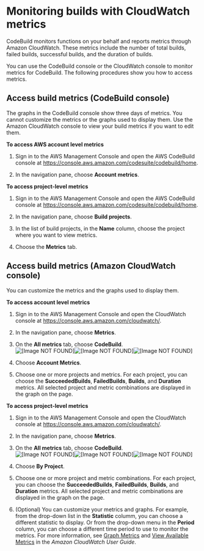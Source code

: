 # Monitoring builds with CloudWatch metrics<a name="monitoring-metrics"></a>

 CodeBuild monitors functions on your behalf and reports metrics through Amazon CloudWatch\. These metrics include the number of total builds, failed builds, successful builds, and the duration of builds\. 

 You can use the CodeBuild console or the CloudWatch console to monitor metrics for CodeBuild\. The following procedures show you how to access metrics\. 

## Access build metrics \(CodeBuild console\)<a name="metrics-in-codebuild-console"></a>

The graphs in the CodeBuild console show three days of metrics\. You cannot customize the metrics or the graphs used to display them\. Use the Amazon CloudWatch console to view your build metrics if you want to edit them\. <a name="cw-account-metrics-codebuild-console"></a>

**To access AWS account level metrics**

1. Sign in to the AWS Management Console and open the AWS CodeBuild console at [https://console\.aws\.amazon\.com/codesuite/codebuild/home](https://console.aws.amazon.com/codesuite/codebuild/home)\.

1.  In the navigation pane, choose **Account metrics**\. <a name="cw-project-codebuild-console"></a>

**To access project\-level metrics**

1. Sign in to the AWS Management Console and open the AWS CodeBuild console at [https://console\.aws\.amazon\.com/codesuite/codebuild/home](https://console.aws.amazon.com/codesuite/codebuild/home)\.

1.  In the navigation pane, choose **Build projects**\. 

1.  In the list of build projects, in the **Name** column, choose the project where you want to view metrics\. 

1.  Choose the **Metrics** tab\. 

## Access build metrics \(Amazon CloudWatch console\)<a name="metrics-in-cloudwatch-console"></a>

 You can customize the metrics and the graphs used to display them\. <a name="cw-account-cloudwatch-console"></a>

**To access account level metrics**

1. Sign in to the AWS Management Console and open the CloudWatch console at [https://console\.aws\.amazon\.com/cloudwatch/](https://console.aws.amazon.com/cloudwatch/)\.

1.  In the navigation pane, choose **Metrics**\. 

1.  On the **All metrics** tab, choose **CodeBuild**\.   
![\[Image NOT FOUND\]](http://docs.aws.amazon.com/codebuild/latest/userguide/images/codebuild-metrics-in-cw.png)![\[Image NOT FOUND\]](http://docs.aws.amazon.com/codebuild/latest/userguide/)![\[Image NOT FOUND\]](http://docs.aws.amazon.com/codebuild/latest/userguide/)

1.  Choose **Account Metrics**\. 

1.  Choose one or more projects and metrics\. For each project, you can choose the **SucceededBuilds**, **FailedBuilds**, **Builds**, and **Duration** metrics\. All selected project and metric combinations are displayed in the graph on the page\. <a name="cw-project-cloudwatch-console"></a>

**To access project\-level metrics**

1. Sign in to the AWS Management Console and open the CloudWatch console at [https://console\.aws\.amazon\.com/cloudwatch/](https://console.aws.amazon.com/cloudwatch/)\.

1.  In the navigation pane, choose **Metrics**\. 

1.  On the **All metrics** tab, choose **CodeBuild**\.   
![\[Image NOT FOUND\]](http://docs.aws.amazon.com/codebuild/latest/userguide/images/codebuild-metrics-in-cw.png)![\[Image NOT FOUND\]](http://docs.aws.amazon.com/codebuild/latest/userguide/)![\[Image NOT FOUND\]](http://docs.aws.amazon.com/codebuild/latest/userguide/)

1.  Choose **By Project**\. 

1.  Choose one or more project and metric combinations\. For each project, you can choose the **SucceededBuilds**, **FailedBuilds**, **Builds**, and **Duration** metrics\. All selected project and metric combinations are displayed in the graph on the page\. 

1.  \(Optional\) You can customize your metrics and graphs\. For example, from the drop\-down list in the **Statistic** columm, you can choose a different statistic to display\. Or from the drop\-down menu in the **Period** column, you can choose a different time period to use to monitor the metrics\. For more information, see [Graph Metrics](https://docs.aws.amazon.com/AmazonCloudWatch/latest/monitoring/graph_metrics.html) and [View Available Metrics](https://docs.aws.amazon.com/AmazonCloudWatch/latest/monitoring/viewing_metrics_with_cloudwatch.html) in the *Amazon CloudWatch User Guide*\. 